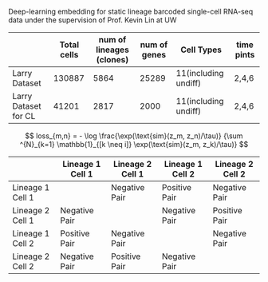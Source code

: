 Deep-learning embedding for static lineage barcoded single-cell RNA-seq data under the supervision of Prof. Kevin Lin at UW


|                      | Total cells | num of lineages (clones) | num of genes | Cell Types           | time pints |
| -------------------- | ----------- | ------------------------ | ------------ | -------------------- | ---------- |
| Larry Dataset        | 130887      | 5864                     | 25289        | 11(including undiff) | 2,4,6      |
| Larry Dataset for CL | 41201       | 2817                     | 2000         | 11(including undiff) | 2,4,6      |


$$
loss_{m,n} = - \log \frac{\exp(\text{sim}(z_m, z_n)/\tau)}
{\sum ^{N}_{k=1} \mathbb{1}_{[k \neq i]}
\exp(\text{sim}(z_m, z_k)/\tau)}
$$


|                  | Lineage 1 Cell 1 | Lineage 2 Cell 1 | Lineage 1 Cell 2 | Lineage 2 Cell 2 |
| ---------------- | ---------------- | ---------------- | ---------------- | ---------------- |
| Lineage 1 Cell 1 |                  | Negative Pair    | Positive Pair    | Negative Pair    |
| Lineage 2 Cell 1 | Negative Pair    |                  | Negative Pair    | Positive Pair    |
| Lineage 1 Cell 2 | Positive Pair    | Negative Pair    |                  | Negative Pair    |
| Lineage 2 Cell 2 | Negative Pair    | Positive Pair    | Negative Pair    |                  |